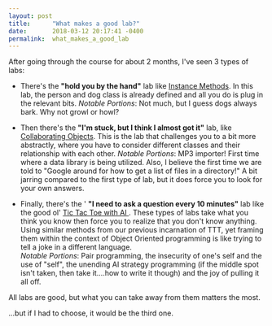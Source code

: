 ```yaml
---
layout: post
title:      "What makes a good lab?"
date:       2018-03-12 20:17:41 -0400
permalink:  what_makes_a_good_lab
---
```



After going through the course for about 2 months, I've seen 3 types of labs:

 - There's the **"hold you by the hand"** lab like [Instance Methods](https://learn.co/tracks/full-stack-web-development-v4/object-oriented-ruby/instance-methods/instance-methods-lab).  In this lab, the person and dog class is already defined and all you do is plug in the relevant bits.  *Notable Portions*:  Not much, but I guess dogs always bark.  Why not growl or howl? 


 - Then there's the **"I'm stuck, but I think I almost got it"** lab, like  [Collaborating Objects](https://learn.co/tracks/full-stack-web-development-v4/object-oriented-ruby/object-relationships/collaborating-objects-lab).  This is the lab that challenges you to a bit more abstractly, where you have to consider different classes and their relationship with each other. *Notable Portions*:  MP3 importer! First time where a data library is being utilized.  Also, I believe the first time we are told to "Google around for how to get a list of files in a directory!"  A bit jarring compared to the first type of lab, but it does force you to look for your own answers.  


 - Finally, there's the ' **"I need to ask a question every 10 minutes"** lab like the good ol' [Tic Tac Toe with AI ](https://learn.co/tracks/full-stack-web-development-v4/object-oriented-ruby/final-projects/tic-tac-toe-with-ai).  These types of labs take what you think you know then force you to realize that you don't know anything.  Using similar methods from our previous incarnation of TTT, yet framing them within the context of Object Oriented programming is like trying to tell a joke in a different language.   
*Notable Portions*: Pair programming, the insecurity of one's self and the use of "self",  the unending AI strategy programming (if the middle spot isn't taken, then take it....how to write it though) and the joy of pulling it all off. 


All labs are good, but what you can take away from them matters the most.  

...but if I had to choose, it would be the third one. 

